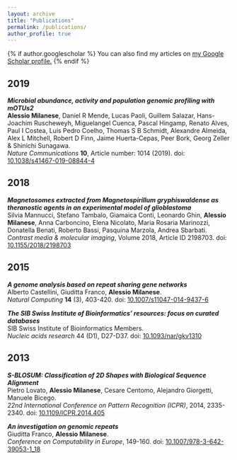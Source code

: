 ```yaml
---
layout: archive
title: "Publications"
permalink: /publications/
author_profile: true
---
```


{% if author.googlescholar %}
  You can also find my articles on <u><a href="{{author.googlescholar}}">my Google Scholar profile</a>.</u>
{% endif %}

## 2019

_**Microbial abundance, activity and population genomic profiling with mOTUs2**_  
__Alessio Milanese__, Daniel R Mende, Lucas Paoli, Guillem Salazar, Hans-Joachim Ruscheweyh, Miguelangel Cuenca, Pascal Hingamp, Renato Alves, Paul I Costea, Luis Pedro Coelho, Thomas S B Schmidt, Alexandre Almeida, Alex L Mitchell, Robert D Finn, Jaime Huerta-Cepas, Peer Bork, Georg Zeller & Shinichi Sunagawa.  
_Nature Communications_ **10**, Article number: 1014 (2019).
doi: [10.1038/s41467-019-08844-4](https://www.nature.com/articles/s41467-019-08844-4)

## 2018

_**Magnetosomes extracted from Magnetospirillum gryphiswaldense as theranostic agents in an experimental model of glioblastoma**_  
Silvia Mannucci, Stefano Tambalo, Giamaica Conti, Leonardo Ghin, __Alessio Milanese__, Anna Carboncino, Elena Nicolato, Maria Rosaria Marinozzi, Donatella Benati, Roberto Bassi, Pasquina Marzola, Andrea Sbarbati.  
_Contrast media & molecular imaging_, Volume 2018, Article ID 2198703. doi: [10.1155/2018/2198703](https://doi.org/10.1155/2018/2198703)

## 2015

_**A genome analysis based on repeat sharing gene networks**_  
Alberto Castellini, Giuditta Franco, __Alessio Milanese__.  
_Natural Computing_ **14** (3), 403-420. doi: [10.1007/s11047-014-9437-6](https://link.springer.com/article/10.1007/s11047-014-9437-6)

_**The SIB Swiss Institute of Bioinformatics’ resources: focus on curated databases**_  
SIB Swiss Institute of Bioinformatics Members.  
_Nucleic acids research_ 44 (D1), D27-D37. doi: [10.1093/nar/gkv1310](https://academic.oup.com/nar/article/44/D1/D27/2503101)

## 2013

_**S-BLOSUM: Classification of 2D Shapes with Biological Sequence Alignment**_  
Pietro Lovato, __Alessio Milanese__, Cesare Centomo, Alejandro Giorgetti, Manuele Bicego.  
_22nd International Conference on Pattern Recognition (ICPR)_, 2014, 2335-2340. doi: [10.1109/ICPR.2014.405](https://ieeexplore.ieee.org/abstract/document/6977117)

_**An investigation on genomic repeats**_  
Giuditta Franco, __Alessio Milanese__.  
_Conference on Computability in Europe_, 149-160. doi: [10.1007/978-3-642-39053-1_18](https://link.springer.com/chapter/10.1007/978-3-642-39053-1_18)



